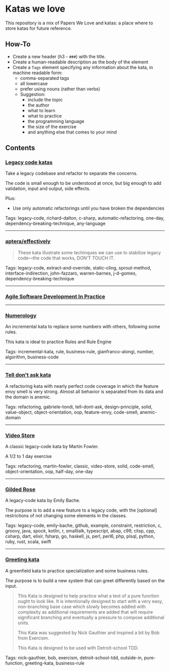 # Katas we love

This repository is a mix of Papers We Love and katas: a place where to store katas for future reference.

## How-To

  * Create a new header (h3 - `###`) with the title.
  * Create a human-readable description as the body of the element
  * Create a `Tags` element specifying any information about the kata, in machine readable form:
    * comma-separated tags
    * all lowercase
    * prefer using nouns (rather than verbs)
    * Suggestion: 
      * include the topic
      * the author
      * what to learn
      * what to practice
      * the programming language
      * the size of the exercise
      * and anything else that comes to your mind

## Contents

### [Legacy code katas](http://www.devjoy.com/2013/01/legacy-code-katas/)

Take a legacy codebase and refactor to separate the concerns.

The code is small enough to be understood at once, but big enough to add validation, input and output, side effects.

Plus: 

  * Use only automatic refactorings until you have broken the dependencies
  

Tags: legacy-code, richard-dalton, c-sharp, automatic-refactoring, one-day, dependency-breaking-technique, any-language

<hr>

### [aptera/effectively](https://github.com/aptera/effectively)

> These kata illustrate some techinques we can use to stabilize legacy code—the code that works, DON'T TOUCH IT. 

Tags: legacy-code, extract-and-override, static-cling, sprout-method, interface-indirection, john-fazzaro, warren-barnes, j-d-gomes, dependency-breaking-technique

<hr>

### [Agile Software Development In Practice](https://github.com/bkimminich/AgileSoftwareDevelopmentInPractice)

<hr>

### [Numerology](https://github.com/Gianfrancoalongi/incremental_katas/tree/master/Numerology)

An incremental kata to replace some numbers with others, following some rules.

This kata is ideal to practice Rules and Rule Engine

Tags: incremental-kata, rule, business-rule, gianfranco-alongi, number, algorithm, business-code

<hr>

### [Tell don't ask kata](https://github.com/gabrieletondi/tell-dont-ask-kata)

A refactoring kata with nearly perfect code coverage in which the feature envy smell is very strong. Almost all behavior is separated from its data and the domain is anemic.

Tags: refactoring, gabriele-tondi, tell-dont-ask, design-principle, solid, value-object, object-orientation, oop, feature-envy, code-smell, anemic-domain

<hr>

### [Video Store](http://blog.symprise.net/2009/01/14/revisiting-fowlers-video-store-01-object-oriented-syntax/)

A classic legacy-code kata by Martin Fowler.

A 1/2 to 1 day exercise

Tags: refactoring, martin-fowler, classic, video-store, solid, code-smell, object-orientation, oop, half-day, one-day

<hr>

### [Gilded Rose](https://github.com/emilybache/GildedRose-Refactoring-Kata/)

A legacy-code kata by Emily Bache.

The purpose is to add a new feature to a legacy code, with the [optional] restrictions of not changing some elements in the classes.

Tags: legacy-code, emily-bache, github, example, constraint, restriction, c, groovy, java, spock, kotlin, r, smalltalk, typescript, abap, c99, clisp, cpp, csharp, dart, elixir, fsharp, go, haskell, js, perl, perl6, php, plsql, python, ruby, rust, scala, swift

<hr>

### [Greeting kata](https://github.com/testdouble/contributing-tests/wiki/Greeting-Kata)

A greenfield kata to practice specialization and some business rules.

The purpose is to build a new system that can greet differently based on the input. 

> This Kata is designed to help practice what a test of a pure function ought to look like. It is intentionally designed to start with a very easy, non-branching base case which slowly becomes addled with complexity as additional requirements are added that will require significant branching and eventually a pressure to compose additional units.
> 
> This Kata was suggested by Nick Gauthier and inspired a bit by Bob from Exercism.
> 
> This Kata is designed to be used with Detroit-school TDD.

Tags: nick-gauthier, bob, exercism, detroit-school-tdd, outside-in, pure-function, greeting-kata, business-rule

